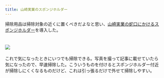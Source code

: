 ```yaml
---
title: 山崎実業のスポンジホルダー
---
```

掃除用品は掃除対象の近くに置くべきだよなと思い、[山崎実業の蛇口にかけるスポンジホルダー](https://www.amazon.co.jp/dp/B07MM4GC6P)を導入した。

![](https://lh6.googleusercontent.com/gtF35VfdTeW3BfEVO1R8MzG78-IAi3VzYYJfmP51xRI5WUMhY-ZO5sjgr0uFFGNeUYkz6C3sg-fReEDpXT9Dc2KpTQL5u2bEu6_8yHFYGudFKDNS-cHlswX2bFhbiou0NOTu4NopwBGTgujc70zFP67Mh8eLpqVNMgh04CfTH_jN1VUPYF6D0DUMPF36)
===================================================================================================================================================================================================================================

これで気になったときにいつでも掃除できる。写真を撮って記事に載せていたら気になったので、早速掃除した。こういうものを付けるとスポンジホルダー付近が掃除しにくくなるものだけど、これは引っ張るだけで外せて掃除しやすい。
